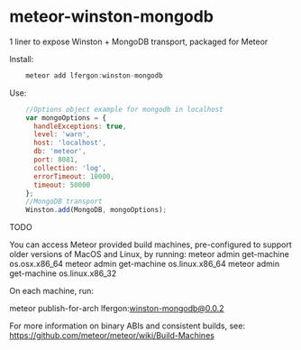 meteor-winston-mongodb
======================

1 liner to expose Winston + MongoDB transport, packaged for Meteor

Install: 
```Javascript
    meteor add lfergon:winston-mongodb
```

Use:
```Javascript
    //Options object example for mongodb in localhost
    var mongoOptions = {
      handleExceptions: true,
      level: 'warn',
      host: 'localhost',
      db: 'meteor',
      port: 8081,
      collection: 'log',
      errorTimeout: 10000,
      timeout: 50000
    };
    //MongoDB transport
    Winston.add(MongoDB, mongoOptions);
```

TODO

You can access Meteor provided build machines, pre-configured to support older versions of MacOS and Linux, by running:
  meteor admin get-machine os.osx.x86_64
  meteor admin get-machine os.linux.x86_64
  meteor admin get-machine os.linux.x86_32

On each machine, run:

  meteor publish-for-arch lfergon:winston-mongodb@0.0.2

For more information on binary ABIs and consistent builds, see:
  https://github.com/meteor/meteor/wiki/Build-Machines
